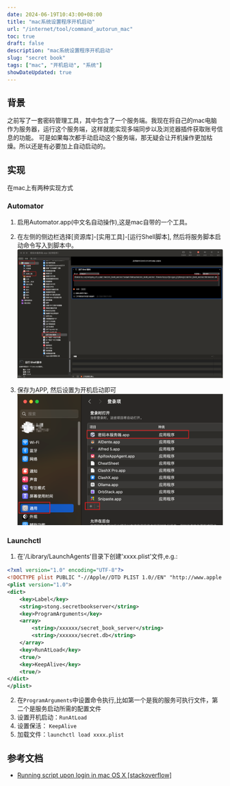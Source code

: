 ```yaml
---
date: 2024-06-19T10:43:00+08:00
title: "mac系统设置程序开机启动"
url: "/internet/tool/command_autorun_mac"
toc: true
draft: false
description: "mac系统设置程序开机启动"
slug: "secret book"
tags: ["mac", "开机启动", "系统"]
showDateUpdated: true
---
```


## 背景
之前写了一套密码管理工具，其中包含了一个服务端。我现在将自己的mac电脑作为服务器，运行这个服务端，这样就能实现多端同步以及浏览器插件获取账号信息的功能。
可是如果每次都手动启动这个服务端，那无疑会让开机操作更加枯燥。所以还是有必要加上自动启动的。

## 实现

在mac上有两种实现方式
### Automator

1. 启用Automator.app(中文名自动操作),这是mac自带的一个工具。
2. 在左侧的侧边栏选择[资源库]-[实用工具]-[运行Shell脚本], 然后将服务脚本启动命令写入到脚本中。
![截图](https://raw.githubusercontent.com/stong1994/images/master/picgo/202406191619748.png)

3. 保存为APP, 然后设置为开机启动即可
![截图](https://raw.githubusercontent.com/stong1994/images/master/picgo/202406191639918.png)

### Launchctl

1. 在'/Library/LaunchAgents'目录下创建'xxxx.plist'文件,e.g.:

```xml
<?xml version="1.0" encoding="UTF-8"?>
<!DOCTYPE plist PUBLIC "-//Apple//DTD PLIST 1.0//EN" "http://www.apple.com/DTDs/PropertyList-1.0.dtd">
<plist version="1.0">
<dict>
    <key>Label</key>
    <string>stong.secretbookserver</string>
    <key>ProgramArguments</key>
    <array>
        <string>/xxxxxx/secret_book_server</string>
        <string>/xxxxxx/secret.db</string>
    </array>
    <key>RunAtLoad</key>
    <true/>
    <key>KeepAlive</key>
    <true/>
</dict>
</plist>

```
2. 在`ProgramArguments`中设置命令执行,比如第一个是我的服务可执行文件，第二个是服务启动所需的配置文件
3. 设置开机启动：`RunAtLoad`
4. 设置保活： `KeepAlive`
5. 加载文件：`launchctl load xxxx.plist`

## 参考文档
- [Running script upon login in mac OS X [stackoverflow]](https://stackoverflow.com/questions/6442364/running-script-upon-login-in-mac-os-x/6445525#6445525)
